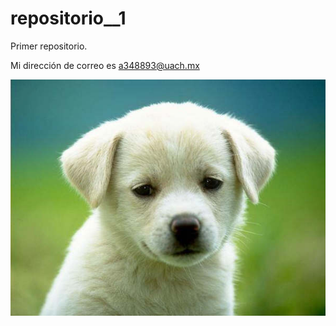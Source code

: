 # repositorio__1
Primer repositorio.

Mi dirección de correo es a348893@uach.mx

![](https://github.com/DiegoGuereque/repositorio__1/blob/main/fotos-de-perritos.jpg)
